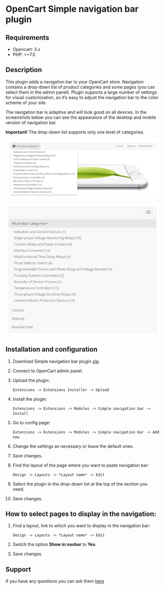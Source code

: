 # OpenCart Simple navigation bar plugin

## Requirements

* Opencart: 3.x
* PHP: >=7.0

## Description

This plugin adds a navigation bar to your OpenCart store. Navigation contains a drop-down list of product categories and some pages (you can select them in the admin panel). Plugin supports a large number of settings for visual customization, so it’s easy to adjust the navigation bar to the color scheme of your site. 

The navigation bar is adaptive and will look good on all devices. In the screenshots below you can see the appearance of the desktop and mobile version of navigation bar.

**Important!** The drop-down list supports only one level of categories.

![Desktop version](./docs/img/desktop.jpg)

![Mobile version](./docs/img/mobile.jpg)

## Installation and configuration

1. Download Simple navigation bar plugin [zip](./Simple-Navigation-Bar.ocmod.zip).

2. Connect to OpenCart admin panel.

3. Upload the plugin:

    ```
    Extensions -> Extensions Installer -> Upload
    ```

4. Install the plugin:

    ```
    Extensions -> Extensions -> Modules -> Simple navigation bar -> Install
    ```

5. Go to config page:

    ```
    Extensions -> Extensions -> Modules -> Simple navigation bar -> Add new
    ```

6. Change the settings as necessary or leave the default ones.

7. Save changes.

8. Find the layout of the page where you want to paste navigation bar:

    ```
    Design -> Layouts -> *Layout name* -> Edit
    ```

9. Select the plugin in the drop-down list at the top of the section you need.

10. Save changes.

## How to select pages to display in the navigation:

1. Find a layout, link to which you want to display in the navigation bar:

    ```
    Design -> Layouts -> *Layout name* -> Edit
    ```

2. Switch the option **Show in navbar** to **Yes**.

3. Save changes.

## Support

If you have any questions you can ask them [here](https://github.com/overvis/opencart-plugins/issues)
